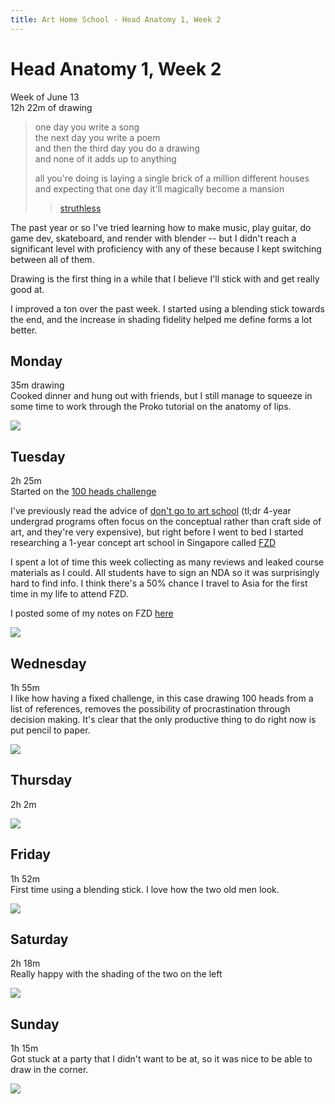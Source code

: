 ```yaml
---
title: Art Home School - Head Anatomy 1, Week 2
---
```


<div class="ahs-update">

# Head Anatomy 1, Week 2
Week of June 13 \
12h 22m of drawing

> one day you write a song \
> the next day you write a poem \
> and then the third day you do a drawing \
> and none of it adds up to anything
>
> all you're doing is laying a single brick of a million different houses and expecting that one day it'll magically become a mansion
> > [struthless](https://youtu.be/M6NsEDwHHiE)

The past year or so I've tried learning how to make music, play guitar, do game dev, skateboard, and render with blender -- but I didn't reach a significant level with proficiency with any of these because I kept switching between all of them.

Drawing is the first thing in a while that I believe I'll stick with and get really good at.

I improved a ton over the past week. I started using a blending stick towards the end, and the increase in shading fidelity helped me define forms a lot better.


## Monday
<div class="ahs-description">

35m drawing \
Cooked dinner and hung out with friends, but I still manage to squeeze in some time to work through the Proko tutorial on the anatomy of lips.
</div>

<div class="ahs-pics">
<p><img class="large" src="../img/art-home-school/head-anatomy-1-week-2/mon-1.jpeg" /></p>
</div>

## Tuesday
<div class="ahs-description">

2h 25m \
Started on the [100 heads challenge](https://www.youtube.com/watch?v=0A_kQsxeeTE)

I've previously read the advice of [don't go to art school](https://noahbradley.com/dont-go-to-art-school/) (tl;dr 4-year undergrad programs often focus on the conceptual rather than craft side of art, and they're very expensive), but right before I went to bed I started researching a 1-year concept art school in Singapore called [FZD](https://fzdschool.com/)

I spent a lot of time this week collecting as many reviews and leaked course materials as I could. All students have to sign an NDA so it was surprisingly hard to find info. I think there's a 50% chance I travel to Asia for the first time in my life to attend FZD.

I posted some of my notes on FZD [here](https://gist.github.com/LiamHz/310516f30db73059c8f42ef1ba0e7427)
</div>

<div class="ahs-pics">

<p><img class="large" src="../img/art-home-school/head-anatomy-1-week-2/tue-1.jpeg" /></p>
</div>

## Wednesday
<div class="ahs-description">

1h 55m \
I like how having a fixed challenge, in this case drawing 100 heads from a list of references, removes the possibility of procrastination through decision making. It's clear that the only productive thing to do right now is put pencil to paper.

</div>

<div class="ahs-pics">

<p><img class="large" src="../img/art-home-school/head-anatomy-1-week-2/wed-1.jpeg" /></p>
</div>

## Thursday
<div class="ahs-description">

2h 2m
</div>

<div class="ahs-pics">

<p><img class="large" src="../img/art-home-school/head-anatomy-1-week-2/thu-1.jpeg" /></p>
</div>

## Friday
<div class="ahs-description">

1h 52m\
First time using a blending stick. I love how the two old men look.
</div>

<div class="ahs-pics">

<p><img class="large" src="../img/art-home-school/head-anatomy-1-week-2/fri-1.jpeg" /></p>
</div>

## Saturday
<div class="ahs-description">

2h 18m\
Really happy with the shading of the two on the left
</div>

<div class="ahs-pics">

<p><img class="large" src="../img/art-home-school/head-anatomy-1-week-2/sat-1.jpeg" /></p>
</div>

## Sunday
<div class="ahs-description">

1h 15m\
Got stuck at a party that I didn't want to be at, so it was nice to be able to draw in the corner.
</div>

<div class="ahs-pics">

<p><img class="large" src="../img/art-home-school/head-anatomy-1-week-2/sun-1.jpeg" /></p>
</div>
